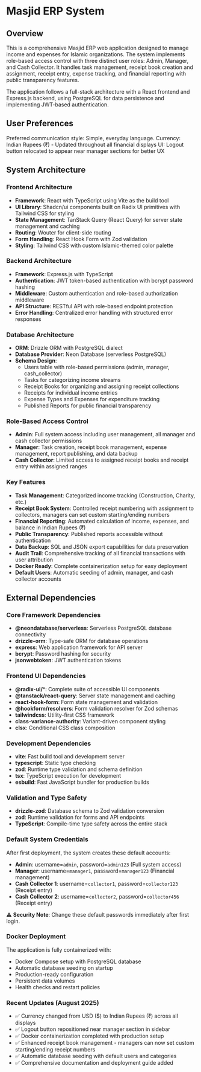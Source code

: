 # Masjid ERP System

## Overview

This is a comprehensive Masjid ERP web application designed to manage income and expenses for Islamic organizations. The system implements role-based access control with three distinct user roles: Admin, Manager, and Cash Collector. It handles task management, receipt book creation and assignment, receipt entry, expense tracking, and financial reporting with public transparency features.

The application follows a full-stack architecture with a React frontend and Express.js backend, using PostgreSQL for data persistence and implementing JWT-based authentication.

## User Preferences

Preferred communication style: Simple, everyday language.
Currency: Indian Rupees (₹) - Updated throughout all financial displays
UI: Logout button relocated to appear near manager sections for better UX

## System Architecture

### Frontend Architecture
- **Framework**: React with TypeScript using Vite as the build tool
- **UI Library**: Shadcn/ui components built on Radix UI primitives with Tailwind CSS for styling
- **State Management**: TanStack Query (React Query) for server state management and caching
- **Routing**: Wouter for client-side routing
- **Form Handling**: React Hook Form with Zod validation
- **Styling**: Tailwind CSS with custom Islamic-themed color palette

### Backend Architecture
- **Framework**: Express.js with TypeScript
- **Authentication**: JWT token-based authentication with bcrypt password hashing
- **Middleware**: Custom authentication and role-based authorization middleware
- **API Structure**: RESTful API with role-based endpoint protection
- **Error Handling**: Centralized error handling with structured error responses

### Database Architecture
- **ORM**: Drizzle ORM with PostgreSQL dialect
- **Database Provider**: Neon Database (serverless PostgreSQL)
- **Schema Design**: 
  - Users table with role-based permissions (admin, manager, cash_collector)
  - Tasks for categorizing income streams
  - Receipt Books for organizing and assigning receipt collections
  - Receipts for individual income entries
  - Expense Types and Expenses for expenditure tracking
  - Published Reports for public financial transparency

### Role-Based Access Control
- **Admin**: Full system access including user management, all manager and cash collector permissions
- **Manager**: Task creation, receipt book management, expense management, report publishing, and data backup
- **Cash Collector**: Limited access to assigned receipt books and receipt entry within assigned ranges

### Key Features
- **Task Management**: Categorized income tracking (Construction, Charity, etc.)
- **Receipt Book System**: Controlled receipt numbering with assignment to collectors, managers can set custom starting/ending numbers
- **Financial Reporting**: Automated calculation of income, expenses, and balance in Indian Rupees (₹)
- **Public Transparency**: Published reports accessible without authentication
- **Data Backup**: SQL and JSON export capabilities for data preservation
- **Audit Trail**: Comprehensive tracking of all financial transactions with user attribution
- **Docker Ready**: Complete containerization setup for easy deployment
- **Default Users**: Automatic seeding of admin, manager, and cash collector accounts

## External Dependencies

### Core Framework Dependencies
- **@neondatabase/serverless**: Serverless PostgreSQL database connectivity
- **drizzle-orm**: Type-safe ORM for database operations
- **express**: Web application framework for API server
- **bcrypt**: Password hashing for security
- **jsonwebtoken**: JWT authentication tokens

### Frontend UI Dependencies
- **@radix-ui/***: Complete suite of accessible UI components
- **@tanstack/react-query**: Server state management and caching
- **react-hook-form**: Form state management and validation
- **@hookform/resolvers**: Form validation resolver for Zod schemas
- **tailwindcss**: Utility-first CSS framework
- **class-variance-authority**: Variant-driven component styling
- **clsx**: Conditional CSS class composition

### Development Dependencies
- **vite**: Fast build tool and development server
- **typescript**: Static type checking
- **zod**: Runtime type validation and schema definition
- **tsx**: TypeScript execution for development
- **esbuild**: Fast JavaScript bundler for production builds

### Validation and Type Safety
- **drizzle-zod**: Database schema to Zod validation conversion
- **zod**: Runtime validation for forms and API endpoints
- **TypeScript**: Compile-time type safety across the entire stack

### Default System Credentials
After first deployment, the system creates these default accounts:
- **Admin**: username=`admin`, password=`admin123` (Full system access)
- **Manager**: username=`manager1`, password=`manager123` (Financial management)
- **Cash Collector 1**: username=`collector1`, password=`collector123` (Receipt entry)
- **Cash Collector 2**: username=`collector2`, password=`collector456` (Receipt entry)

⚠️ **Security Note**: Change these default passwords immediately after first login.

### Docker Deployment
The application is fully containerized with:
- Docker Compose setup with PostgreSQL database
- Automatic database seeding on startup
- Production-ready configuration
- Persistent data volumes
- Health checks and restart policies

### Recent Updates (August 2025)
- ✅ Currency changed from USD ($) to Indian Rupees (₹) across all displays
- ✅ Logout button repositioned near manager section in sidebar
- ✅ Docker containerization completed with production setup
- ✅ Enhanced receipt book management - managers can now set custom starting/ending receipt numbers
- ✅ Automatic database seeding with default users and categories
- ✅ Comprehensive documentation and deployment guide added